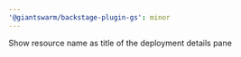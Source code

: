 ```yaml
---
'@giantswarm/backstage-plugin-gs': minor
---
```


Show resource name as title of the deployment details pane
